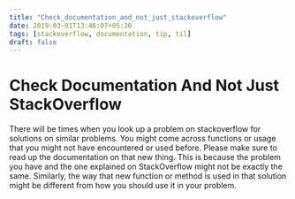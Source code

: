 ```yaml
---
title: "Check_documentation_and_not_just_stackoverflow"
date: 2019-03-01T13:46:07+05:30
tags: [stackoverflow, documentation, tip, til]
draft: false
---
```


# Check Documentation And Not Just StackOverflow

There will be times when you look up a problem on stackoverflow for solutions on similar problems. You might come across functions or usage that you might not have encountered or used before. Please make sure to read up the documentation on that new thing. This is because the problem you have and the one explained on StackOverflow might not be exactly the same. Similarly, the way that new function or method is used in that solution might be different from how you should use it in your problem.

<!--more-->
